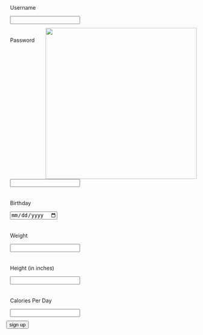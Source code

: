 <body>
    <script src="{{ '/assets/css/signup.js' | relative_url }}"></script>
<body>
<div class="signup">
    <div style="padding:10px">
        <p class="signup">Username</p>
        <input id = "username" type="text">
    </div>
    <img src="https://jakewarren2414.github.io/dolphins2/faviconcopy.png" style="float: right; height: 400px">
    <div style="padding:10px">
        <p class="signup">Password</p>
        <input id = "password" type="text">
    </div>
    <div style="padding:10px">
        <p class="signup">Birthday</p>
        <input type="date" id="birthday" name="birthday">
    </div>
    <div style="padding:10px">
        <p class="signup">Weight</p>
        <input type="number">
    </div>
    <div style="padding:10px">
        <p class="signup">Height (in inches)</p>
        <input type="number">
    </div>
    <div style="padding:10px">
        <p class="signup">Calories Per Day</p>
        <input type="number">
    </div>
    <div>
        <button id = "signUPbutton" class="signup">sign up</button>
    </div>
</div>